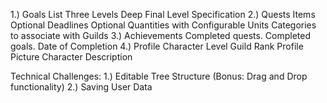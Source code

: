 1.) Goals List
	Three Levels Deep
	Final Level Specification
2.) Quests
	Items
	Optional Deadlines
	Optional Quantities with Configurable Units
	Categories to associate with Guilds
3.) Achievements
	Completed quests.
	Completed goals.
	Date of Completion
4.) Profile
	Character Level
	Guild Rank
	Profile Picture
	Character Description

Technical Challenges:
	1.) Editable Tree Structure (Bonus: Drag and Drop functionality)
	2.) Saving User Data